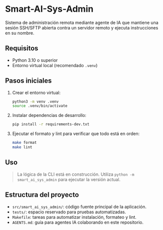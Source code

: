 # Smart-AI-Sys-Admin

Sistema de administración remota mediante agente de IA que mantiene una sesión SSH/SFTP abierta contra un servidor remoto y ejecuta instrucciones en su nombre.

## Requisitos
- Python 3.10 o superior
- Entorno virtual local (recomendado `.venv`)

## Pasos iniciales
1. Crear el entorno virtual:
   ```bash
   python3 -m venv .venv
   source .venv/bin/activate
   ```
2. Instalar dependencias de desarrollo:
   ```bash
   pip install -r requirements-dev.txt
   ```
3. Ejecutar el formato y lint para verificar que todo está en orden:
   ```bash
   make format
   make lint
   ```

## Uso
> La lógica de la CLI está en construcción. Utiliza `python -m smart_ai_sys_admin` para ejecutar la versión actual.

## Estructura del proyecto
- `src/smart_ai_sys_admin/`: código fuente principal de la aplicación.
- `tests/`: espacio reservado para pruebas automatizadas.
- `Makefile`: tareas para automatizar instalación, formateo y lint.
- `AGENTS.md`: guía para agentes IA colaborando en este repositorio.
